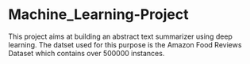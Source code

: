 # Machine_Learning-Project
This project aims at building an abstract text summarizer using deep learning. The datset used for this purpose is the Amazon Food Reviews Dataset which contains over 500000 instances.
